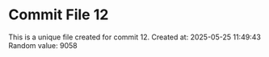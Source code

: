 # Commit File 12

This is a unique file created for commit 12.
Created at: 2025-05-25 11:49:43
Random value: 9058
